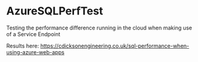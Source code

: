 # AzureSQLPerfTest
Testing the performance difference running in the cloud when making use of a Service Endpoint


Results here: 
https://cdicksonengineering.co.uk/sql-performance-when-using-azure-web-apps